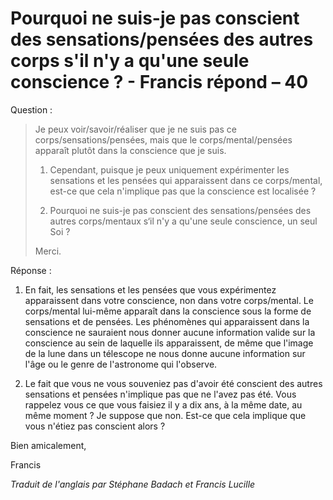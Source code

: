 # Pourquoi ne suis-je pas conscient des sensations/pensées des autres corps s'il n'y a qu'une seule conscience ? - Francis répond – 40

Question : 

>Je peux voir/savoir/réaliser que je ne suis pas ce corps/sensations/pensées, mais que le corps/mental/pensées apparaît plutôt dans la conscience que je suis. 
>
>1. Cependant, puisque je peux uniquement expérimenter les sensations et les pensées qui apparaissent dans ce corps/mental, est-ce que cela n'implique pas que la conscience est localisée ? 
>
>2. Pourquoi ne suis-je pas conscient des sensations/pensées des autres corps/mentaux s‘il n'y a qu'une seule conscience, un seul Soi ? 
>
>Merci. 

Réponse : 

1. En fait, les sensations et les pensées que vous expérimentez apparaissent dans votre conscience, non dans votre corps/mental. Le corps/mental lui-même apparaît dans la conscience sous la forme de sensations et de pensées. Les phénomènes qui apparaissent dans la conscience ne sauraient nous donner aucune information valide sur la conscience au sein de laquelle ils apparaissent, de même que l'image de la lune dans un télescope ne nous donne aucune information sur l'âge ou le genre de l'astronome qui l'observe. 

2. Le fait que vous ne vous souveniez pas d'avoir été conscient des autres sensations et pensées n'implique pas que ne l'avez pas été. Vous rappelez vous ce que vous faisiez il y a dix ans, à la même date, au même moment ? Je suppose que non. Est-ce que cela implique que vous n'étiez pas conscient alors ? 

Bien amicalement, 

Francis 

_Traduit de l'anglais par Stéphane Badach et Francis Lucille_

